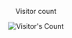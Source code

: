 <div align="center"> 
  <p>Visitor count</p>
  <img src="https://profile-counter.glitch.me/Heykan/count.svg" alt="Visitor's Count" />
</div>
